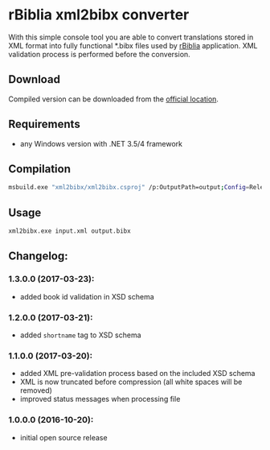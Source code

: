 # rBiblia xml2bibx converter

With this simple console tool you are able to convert translations stored in XML format into fully functional *.bibx files used by [rBiblia](http://rbiblia.toborek.info) application. XML validation process is performed before the conversion.

## Download

Compiled version can be downloaded from the [official location](http://api.toborek.info/pobierz/xml2bibx.exe).

## Requirements

* any Windows version with .NET 3.5/4 framework

## Compilation

```bash
msbuild.exe "xml2bibx/xml2bibx.csproj" /p:OutputPath=output;Config=Release
```

## Usage

```bash
xml2bibx.exe input.xml output.bibx
```

## Changelog:

### 1.3.0.0 (2017-03-23):
* added book id validation in XSD schema

### 1.2.0.0 (2017-03-21):
* added `shortname` tag to XSD schema

### 1.1.0.0 (2017-03-20):
* added XML pre-validation process based on the included XSD schema
* XML is now truncated before compression (all white spaces will be removed)
* improved status messages when processing file

### 1.0.0.0 (2016-10-20):
* initial open source release
